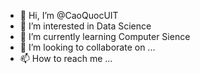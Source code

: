 - 👋 Hi, I’m @CaoQuocUIT
- 👀 I’m interested in Data Science
- 🌱 I’m currently learning Computer Sience
- 💞️ I’m looking to collaborate on ...
- 📫 How to reach me ...

<!---
CaoQuocUIT/CaoQuocUIT is a ✨ special ✨ repository because its `README.md` (this file) appears on your GitHub profile.
You can click the Preview link to take a look at your changes.
--->
